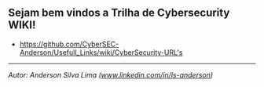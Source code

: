 ## Sejam bem vindos a Trilha de Cybersecurity WIKI!

* https://github.com/CyberSEC-Anderson/Usefull_Links/wiki/CyberSecurity-URL's

***

_Autor: Anderson Silva Lima (www.linkedin.com/in/ls-anderson)_
